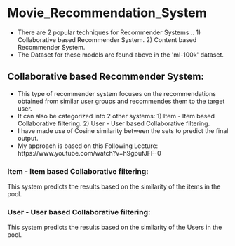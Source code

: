 # Movie_Recommendation_System

<ul>
 <li>There are 2 popular techniques for Recommender Systems ..
               1)  Collaborative based Recommender System.
               2) Content based Recommender System.
 </li>
  
 <li>The Dataset for these models are found above in the 'ml-100k' dataset.  </li>
 </ul>

## Collaborative based Recommender System:

<ul>
<li>This type of recommender system focuses on the recommendations obtained from similar user groups and recommendes them to the target user.</li>
 
<li> It can also be categorized into 2 other systems:
        1) Item - Item based Collaborative filtering.
        2) User - User based Collaborative filtering.
</li>
<li> I have made use of Cosine similarity between the sets to predict the final output.</li>
<li> My approach is based on this Following Lecture:
                        https://www.youtube.com/watch?v=h9gpufJFF-0 </li>
</ul>

### Item - Item based Collaborative filtering:

   This system predicts the results based on the similarity of the items in the pool.
   
### User - User based Collaborative filtering:

   This system predicts the results based on the similarity of the Users in the pool.
